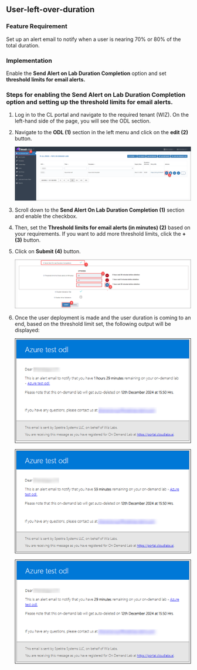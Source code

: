 ## User-left-over-duration

### Feature Requirement
Set up an alert email to notify when a user is nearing 70% or 80% of the total duration.

### Implementation
Enable the **Send Alert on Lab Duration Completion** option and set **threshold limits for email alerts.**

### Steps for enabling the Send Alert on Lab Duration Completion option and setting up the threshold limits for email alerts.

1. Log in to the CL portal and navigate to the required tenant (WIZ). On the left-hand side of the page, you will see the ODL section.

2. Navigate to the **ODL (1)** section in the left menu and click on the **edit (2)** button.

   ![](/img/01.png)

3. Scroll down to the **Send Alert On Lab Duration Completion (1)** section and enable the checkbox.

4. Then, set the **Threshold limits for email alerts (in minutes) (2)** based on your requirements. If you want to add more threshold limits, click the **+ (3)** button. 

5. Click on **Submit (4)** button.

   ![](/img/02.png)

6. Once the user deployment is made and the user duration is coming to an end, based on the threshold limit set, the following output will be displayed:

   ![](/img/03.png)

   ![](/img/04.png)

   ![](/img/05.png)
